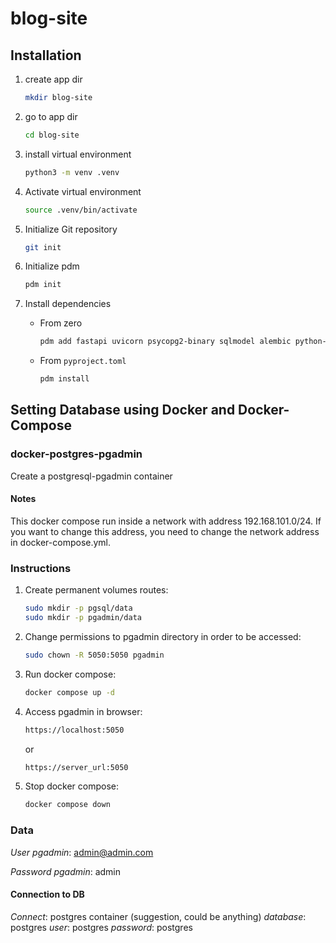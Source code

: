 # blog-site

## Installation

1. create app dir

   ```bash
   mkdir blog-site
   ```

2. go to app dir

   ```bash
   cd blog-site
   ```

3. install virtual environment

   ```bash
   python3 -m venv .venv
   ```

4. Activate virtual environment

   ```bash
   source .venv/bin/activate
   ```

5. Initialize Git repository

   ```bash
   git init
   ```

6. Initialize pdm

   ```bash
   pdm init
   ```

7. Install dependencies

   - From zero

     ```bash
     pdm add fastapi uvicorn psycopg2-binary sqlmodel alembic python-jose
     ```

   - From `pyproject.toml`
     ```bash
     pdm install
     ```

## Setting Database using Docker and Docker-Compose

### docker-postgres-pgadmin

Create a postgresql-pgadmin container

#### Notes

This docker compose run inside a network with address 192.168.101.0/24.
If you want to change this address, you need to change the network address in docker-compose.yml.

### Instructions

1. Create permanent volumes routes:

   ```bash
   sudo mkdir -p pgsql/data
   sudo mkdir -p pgadmin/data
   ```

2. Change permissions to pgadmin directory in order to be accessed:

   ```bash
   sudo chown -R 5050:5050 pgadmin
   ```

3. Run docker compose:

   ```bash
   docker compose up -d
   ```

4. Access pgadmin in browser:

   ```bash
   https://localhost:5050
   ```

   or

   ```bash
   https://server_url:5050
   ```

5. Stop docker compose:

   ```bash
   docker compose down
   ```

### Data

_User pgadmin_: <admin@admin.com>

_Password pgadmin_: admin

#### Connection to DB

_Connect_: postgres container (suggestion, could be anything)
_database_: postgres
_user_: postgres
_password_: postgres
